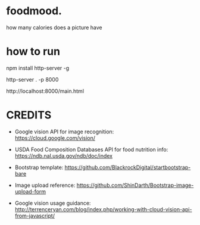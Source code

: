 # foodmood.
how many calories does a picture have


# how to run

npm install http-server -g

http-server . -p 8000

http://localhost:8000/main.html


# CREDITS

* Google vision API for image recognition: https://cloud.google.com/vision/
* USDA Food Composition Databases API for food nutrition info: https://ndb.nal.usda.gov/ndb/doc/index

* Bootstrap template: https://github.com/BlackrockDigital/startbootstrap-bare
* Image upload reference: https://github.com/ShinDarth/Bootstrap-image-upload-form
* Google vision usage guidance: http://terrenceryan.com/blog/index.php/working-with-cloud-vision-api-from-javascript/
